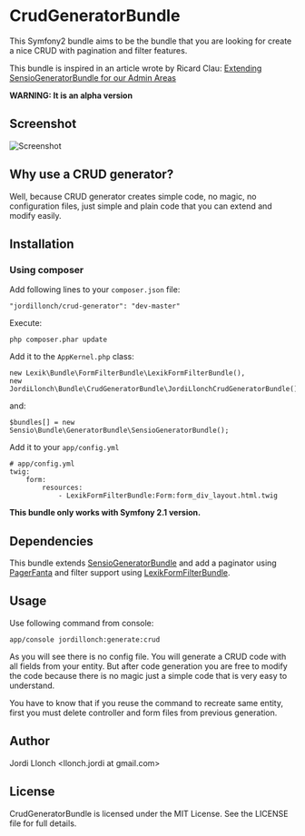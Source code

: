 # CrudGeneratorBundle

This Symfony2 bundle aims to be the bundle that you are looking for create a nice CRUD with pagination and filter features.

This bundle is inspired in an article wrote by Ricard Clau: [Extending SensioGeneratorBundle for our Admin Areas](http://www.ricardclau.com/2012/03/extending-sensiogeneratorbundle-for-our-admin-areas/)

**WARNING: It is an alpha version**

## Screenshot

![Screenshot](https://raw.github.com/jordillonch/CrudGeneratorBundle/master/screenshot.png "Screenshot")


## Why use a CRUD generator?

Well, because CRUD generator creates simple code, no magic, no configuration files, just simple and plain code that you can extend and modify easily.


## Installation

### Using composer

Add following lines to your `composer.json` file:

    "jordillonch/crud-generator": "dev-master"

Execute:

    php composer.phar update

Add it to the `AppKernel.php` class:

    new Lexik\Bundle\FormFilterBundle\LexikFormFilterBundle(),
    new JordiLlonch\Bundle\CrudGeneratorBundle\JordiLlonchCrudGeneratorBundle(),

and:

    $bundles[] = new Sensio\Bundle\GeneratorBundle\SensioGeneratorBundle();

Add it to your `app/config.yml`

    # app/config.yml
    twig:
        form:
            resources:
                - LexikFormFilterBundle:Form:form_div_layout.html.twig

**This bundle only works with Symfony 2.1 version.**


## Dependencies

This bundle extends [SensioGeneratorBundle](https://github.com/sensio/SensioGeneratorBundle) and add a paginator using [PagerFanta](https://github.com/whiteoctober/Pagerfanta/) and filter
support using [LexikFormFilterBundle](https://github.com/lexik/LexikFormFilterBundle).


## Usage

Use following command from console:

    app/console jordillonch:generate:crud

As you will see there is no config file. You will generate a CRUD code with all fields from your entity. But after code generation you
are free to modify the code because there is no magic just a simple code that is very easy to understand.

You have to know that if you reuse the command to recreate same entity, first you must delete controller and form files
from previous generation.


## Author

Jordi Llonch <llonch.jordi at gmail.com>


## License

CrudGeneratorBundle is licensed under the MIT License. See the LICENSE file for full details.